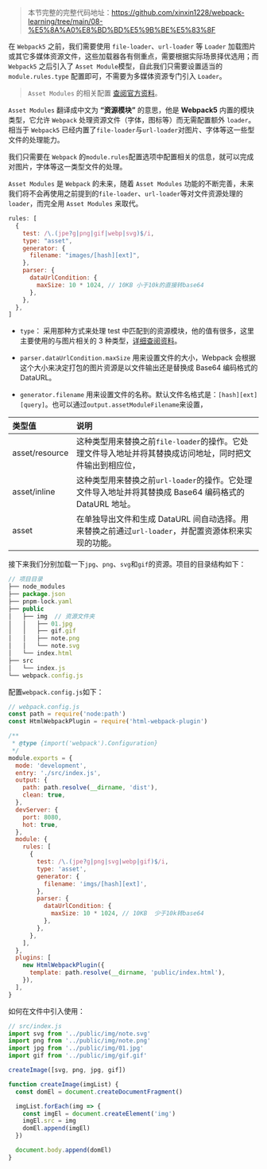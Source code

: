 > 本节完整的完整代码地址：https://github.com/xinxin1228/webpack-learning/tree/main/08-%E5%8A%A0%E8%BD%BD%E5%9B%BE%E5%83%8F

在 `Webpack5` 之前，我们需要使用 `file-loader`、`url-loader` 等 `Loader` 加载图片或其它多媒体资源文件，这些加载器各有侧重点，需要根据实际场景择优选用；而 `Webpack5` 之后引入了 `Asset Module`模型，自此我们只需要设置适当的 `module.rules.type` 配置即可，不需要为多媒体资源专门引入 `Loader`。


> `Asset Modules` 的相关配置 [查阅官方资料](https://webpack.docschina.org/guides/asset-modules/)。

`Asset Modules` 翻译成中文为 **“资源模块”** 的意思，他是 **Webpack5** 内置的模块类型，它允许 `Webpack` 处理资源文件（字体，图标等）而无需配置额外 `loader`。相当于 `Webpack5` 已经内置了`file-loader`与`url-loader`对图片、字体等这一些型文件的处理能力。

我们只需要在 `Webpack` 的`module.rules`配置选项中配置相关的信息，就可以完成对图片，字体等这一类型文件的处理。

`Asset Modules` 是 `Webpack` 的未来，随着 `Asset Modules` 功能的不断完善，未来我们将不会再使用之前提到的`file-loader`、`url-loader`等对文件资源处理的 `loader`，而完全用 `Asset Modules` 来取代。

```js
rules: [
  {
    test: /\.(jpe?g|png|gif|webp|svg)$/i,
    type: "asset",
    generator: {
      filename: "images/[hash][ext]",
    },
    parser: {
      dataUrlCondition: {
        maxSize: 10 * 1024, // 10KB 小于10k的直接转base64
      },
    },
  },
]
```

- `type`： 采用那种方式来处理 test 中匹配到的资源模块，他的值有很多，这里主要使用的与图片相关的 3 种类型，[详细查阅资料](https://webpack.docschina.org/configuration/module/#ruletype)。

- `parser.dataUrlCondition.maxSize` 用来设置文件的大小，Webpack 会根据这个大小来决定打包的图片资源是以文件输出还是替换成 Base64 编码格式的 DataURL。

- `generator.filename` 用来设置文件的名称。默认文件名格式是：`[hash][ext][query]`。也可以通过`output.assetModuleFilename`来设置，

| 类型值         | 说明                                                         |
| :------------- | :----------------------------------------------------------- |
| asset/resource | 这种类型用来替换之前`file-loader`的操作。它处理文件导入地址并将其替换成访问地址，同时把文件输出到相应位， |
| asset/inline   | 这种类型用来替换之前`url-loader`的操作。它处理文件导入地址并将其替换成 Base64 编码格式的 DataURL 地址。 |
| asset          | 在单独导出文件和生成 DataURL 间自动选择。用来替换之前通过`url-loader`，并配置资源体积来实现的功能。 |

接下来我们分别加载一下`jpg`、`png`、`svg`和`gif`的资源。项目的目录结构如下：

```js
// 项目目录
├── node_modules
├── package.json
├── pnpm-lock.yaml
├── public
│   ├── img  // 资源文件夹
│   │   ├── 01.jpg
│   │   ├── gif.gif
│   │   ├── note.png
│   │   └── note.svg
│   └── index.html
├── src
│   └── index.js
└── webpack.config.js
```

配置`webpack.config.js`如下：

```js
// webpack.config.js
const path = require('node:path')
const HtmlWebpackPlugin = require('html-webpack-plugin')

/**
 * @type {import('webpack').Configuration}
 */
module.exports = {
  mode: 'development',
  entry: './src/index.js',
  output: {
    path: path.resolve(__dirname, 'dist'),
    clean: true,
  },
  devServer: {
    port: 8080,
    hot: true,
  },
  module: {
    rules: [
      {
        test: /\.(jpe?g|png|svg|webp|gif)$/i,
        type: 'asset',
        generator: {
          filename: 'imgs/[hash][ext]',
        },
        parser: {
          dataUrlCondition: {
            maxSize: 10 * 1024, // 10KB  少于10k转base64
          },
        },
      },
    ],
  },
  plugins: [
    new HtmlWebpackPlugin({
      template: path.resolve(__dirname, 'public/index.html'),
    }),
  ],
}
```

如何在文件中引入使用：

```js
// src/index.js
import svg from '../public/img/note.svg'
import png from '../public/img/note.png'
import jpg from '../public/img/01.jpg'
import gif from '../public/img/gif.gif'

createImage([svg, png, jpg, gif])

function createImage(imgList) {
  const domEl = document.createDocumentFragment()

  imgList.forEach(img => {
    const imgEl = document.createElement('img')
    imgEl.src = img
    domEl.append(imgEl)
  })

  document.body.append(domEl)
}

```

